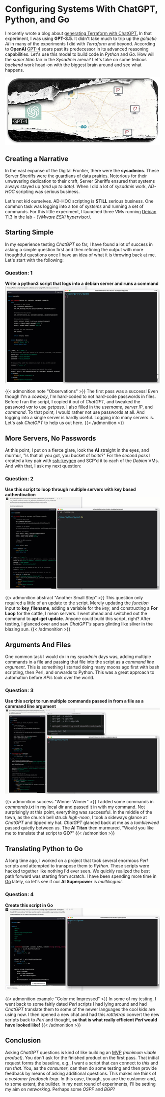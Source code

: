 # Configuring Systems With ChatGPT, Python, and Go


I recently wrote a blog about [generating Terraform with ChatGPT.](https://wcollins.io/posts/2023/can-chatgpt-terraform-simple-networking-in-aws/) In that experiment, I was using **GPT-3.5**. It didn't take much to trip up the _galactic AI_ in many of the experiments I did with _Terraform_ and beyond. According to **OpenAI** [GPT-4](https://openai.com/product/gpt-4) soars past its predecessor in its advanced reasoning capabilities. Let's use this model to build code in _Python_ and _Go_. How will the _super titan_ fair in the _Sysadmin_ arena? Let's take on some tedious _backend_ work head-on with the biggest brain around and see what happens.

![Intro](intro.png "Intro")

## Creating a Narrative
In the vast expanse of the Digital Frontier, there were the **sysadmins**. These Server Sheriffs were the guardians of data prairies. Notorious for their unwavering dedication to their craft, Server Sheriffs ensured that systems always stayed up _(and up to date)_. When I did a lot of _sysadmin_ work, _AD-HOC_ scripting was serious business.

Let's not kid ourselves. AD-HOC scripting is **STILL** serious business. One common task was logging into a ton of _systems_ and running a set of commands. For this little experiment, I launched three VMs running [Debian 11.3](https://www.debian.org/News/2022/20220326) in the lab - _(VMware ESXi hypervisor)_.

## Starting Simple
In my experience testing _ChatGPT_ so far, I have found a lot of success in asking a simple question first and then refining the output with more thoughtful questions once I have an idea of what it is throwing back at me. Let's start with the following:

### Question: 1
**Write a python3 script that logs into a debian server and runs a command**
![Question 1](question-01.gif "Question 1")

{{< admonition note "Observations" >}}
The first pass was a success! Even though I'm a _cowboy_, I'm hard-coded to not hard-code passwords in files. Before I ran the script, I copied it out of _ChatGPT_, and tweaked the password _var_ to use _getpass_. I also filled in the _username_, _server IP_, and _command_. To that point, I would rather not use passwords at all. And logging into a single server is hardly useful. Logging into many servers is. Let's ask _ChatGPT_ to help us out here.
{{< /admonition >}}

## More Servers, No Passwords
At this point, I put on a fierce glare, look the **AI** straight in the eyes, and murmur, "Is that all you got, you bucket of bolts?" For the _second pass_ I created a key pair with [ssh-keygen](https://en.wikipedia.org/wiki/Ssh-keygen) and SCP'd it to each of the _Debian_ VMs. And with that, I ask my next question:

### Question: 2
**Use this script to loop through multiple servers with key based authentication**
![Question 2](question-02.gif "Question 2")

{{< admonition abstract "Another Small Step" >}}
This question only required a little of an update to the script. Merely updating the _function_ input to **key_filename**, adding a variable for the _key_, and constructing a **For Loop** for the cattle, I mean servers. I went ahead and switched out the command to **apt-get update**. Anyone could build this script, right? After testing, I glanced over and saw _ChatGPT's_ spurs glinting like silver in the blazing sun. 
{{< /admonition >}}

## Arguments And Files
One common task I would do in my _sysadmin_ days was, adding multiple commands in a file and passing that file into the script as a _command line argument_. This is something I started doing many moons ago first with bash scripting, then Perl, and onwards to Python. This was a great approach to automation before _APIs_ took over the world.

### Question: 3
**Use this script to run multiple commands passed in from a file as a command line argument**
![Question 3](question-03.gif "Question 3")

{{< admonition success "Winner Winner" >}}
I added some commands in _commands.txt_ in my local dir and passed it in with my command. Not surprisingly at this point, everything was successful. In the middle of the town, as the church bell struck _high-noon_, I took a sideways glance at _ChatGPT_ and tipped my hat. _ChatGPT_ glanced back at me as a _tumbleweed_ passed quietly between us. The **AI Titan** then murmured, "Would you like me to translate that script to **GO**?"
{{< /admonition >}}

## Translating Python to Go
A long time ago, I worked on a project that took several enormous _Perl_ scripts and attempted to transpose them to _Python_. These scripts were hacked together like nothing I'd ever seen. We quickly realized the best path forward was starting from scratch. I have been spending more time in [Go](https://go.dev/) lately, so let's see if our **AI Superpower** is _multilingual_.

### Question: 4
**Create this script in Go**
![Question 4](question-04.gif "Question 4")

{{< admonition example "Color me Impressed" >}}
In some of my testing, I went back to some fairly dated _Perl_ scripts I had lying around and had _ChatGPT_ translate them to some of the newer languages the cool kids are using now. I then opened a new chat and had this _rattletrap_ convert the new scripts back to _Perl_ and thought, **so that is what really efficient _Perl_ would have looked like!**
{{< /admonition >}}

## Conclusion
Asking _ChatGPT_ questions is kind of like building an [MVP](https://en.wikipedia.org/wiki/Minimum_viable_product) _(minimum viable product)_. You don't ask for the finished product on the first pass. That initial request forms the baseline, e.g., I want a script that can connect to _this_ and run _that_. You, as the _consumer_, can then do some testing and then provide feedback by means of asking additional questions. This makes me think of a _customer feedback loop_. In this case, though, you are the customer and, to some extent, the builder. In my next round of experiments, I'll be setting my aim on _networking_. Perhaps some _OSPF_ and _BGP_?
